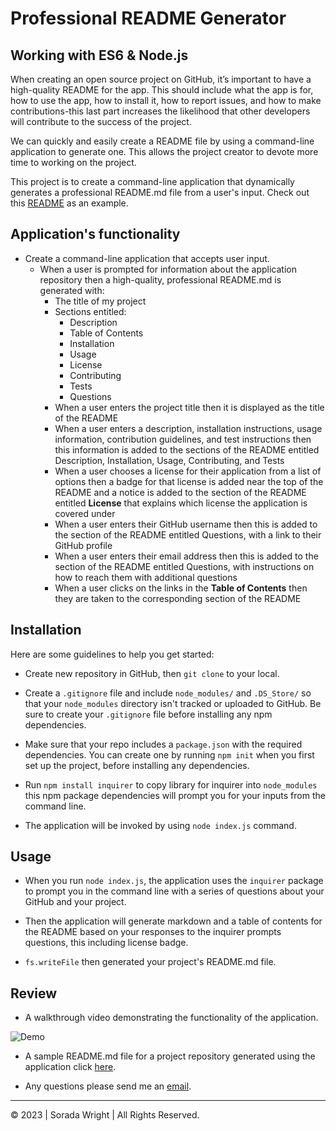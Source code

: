 # Professional README Generator

## Working with ES6 & Node.js

When creating an open source project on GitHub, it’s important to have a high-quality README for the app. This should include what the app is for, how to use the app, how to install it, how to report issues, and how to make contributions-this last part increases the likelihood that other developers will contribute to the success of the project. 

We can quickly and easily create a README file by using a command-line application to generate one. This allows the project creator to devote more time to working on the project.

This project is to create a command-line application that dynamically generates a professional README.md file from a user's input. Check out this [README](https://github.com/SoradaW/Professional-README-Generator/blob/main/demoREADME.md) as an example.
 
## Application's functionality

* Create a command-line application that accepts user input.
  * When a user is prompted for information about the application repository then a high-quality, professional README.md is generated with:
    * The title of my project 
    * Sections entitled:
      * Description 
      * Table of Contents 
      * Installation 
      * Usage 
      * License 
      * Contributing 
      * Tests 
      * Questions
    * When a user enters the project title then it is displayed as the title of the README
    * When a user enters a description, installation instructions, usage information, contribution guidelines, and test instructions then this information is added to the sections of the README entitled Description, Installation, Usage, Contributing, and Tests
    * When a user chooses a license for their application from a list of options then a badge for that license is added near the top of the README and a notice is added to the section of the README entitled **License** that explains which license the application is covered under
    * When a user enters their GitHub username then this is added to the section of the README entitled Questions, with a link to their GitHub profile
    * When a user enters their email address then this is added to the section of the README entitled Questions, with instructions on how to reach them with additional questions
    * When a user clicks on the links in the **Table of Contents** then they are taken to the corresponding section of the README

## Installation

Here are some guidelines to help you get started:

* Create new repository in GitHub, then `git clone` to your local.

* Create a `.gitignore` file and include `node_modules/` and `.DS_Store/` so that your `node_modules` directory isn't tracked or uploaded to GitHub. Be sure to create your `.gitignore` file before installing any npm dependencies.

* Make sure that your repo includes a `package.json` with the required dependencies. You can create one by running `npm init` when you first set up the project, before installing any dependencies.

* Run `npm install inquirer` to copy library for inquirer into `node_modules` this npm package dependencies will prompt you for your inputs from the command line.

* The application will be invoked by using `node index.js` command.

## Usage

* When you run `node index.js`, the application uses the `inquirer` package to prompt you in the command line with a series of questions about your GitHub and your project.

* Then the application will generate markdown and a table of contents for the README based on your responses to the inquirer prompts questions, this including license badge.

* `fs.writeFile` then generated your project's README.md file.

## Review

* A walkthrough video demonstrating the functionality of the application.

![Demo](/images/Demo-README-Generator.gif)

* A sample README.md file for a project repository generated using the application click [here](https://github.com/SoradaW/Professional-README-Generator/blob/main/demoREADME.md).

* Any questions please send me an [email](sorada.wright@gmail.com).

---

© 2023 | Sorada Wright | All Rights Reserved.
